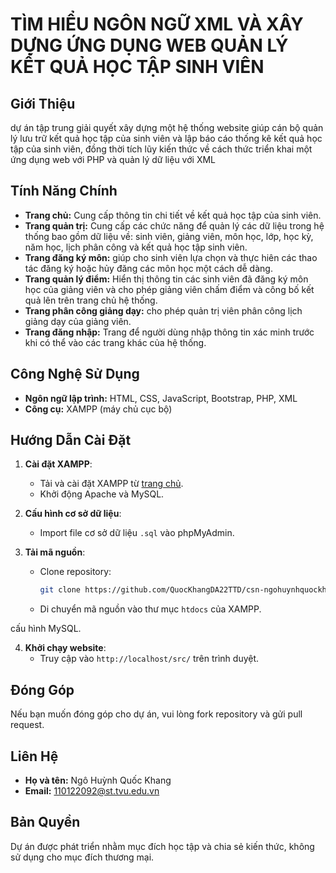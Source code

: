 # TÌM HIỂU NGÔN NGỮ XML VÀ XÂY DỰNG ỨNG DỤNG WEB QUẢN LÝ KẾT QUẢ HỌC TẬP SINH VIÊN

## Giới Thiệu
dự án tập trung giải quyết xây dựng một hệ
thống website giúp cán bộ quản lý lưu trữ kết quả học tập của sinh viên và lập báo 
cáo thống kê kết quả học tập của sinh viên, đồng thời tích lũy kiến thức về cách thức 
triển khai một ứng dụng web với PHP và quản lý dữ liệu với XML

## Tính Năng Chính
- **Trang chủ:** Cung cấp thông tin chi tiết về kết quả học tập của sinh viên.
- **Trang quản trị:** Cung cấp các chức năng để quản lý các dữ liệu trong hệ thống bao gồm dữ liệu về: sinh viên, giảng viên, môn học, lớp, học kỳ, năm học, lịch phân công và kết quả học tập sinh viên.
- **Trang đăng ký môn:** giúp cho sinh viên lựa chọn và thực hiên các thao tác đăng ký hoặc hủy đăng các môn học một cách dễ dàng.
- **Trang quản lý điểm:** Hiển thị thông tin các sinh viên đã đăng ký môn học của giảng viên và cho phép giảng viên chấm điểm và công bố kết quả lên trên trang chủ hệ thống.
- **Trang phân công giảng dạy:** cho phép quản trị viên phân công lịch giảng dạy của giảng viên.
- **Trang đăng nhập:** Trang để người dùng nhập thông tin xác minh trước khi có thể vào các trang khác của hệ thống.

  
## Công Nghệ Sử Dụng
- **Ngôn ngữ lập trình:** HTML, CSS, JavaScript, Bootstrap, PHP, XML
- **Công cụ:** XAMPP (máy chủ cục bộ)

## Hướng Dẫn Cài Đặt
1. **Cài đặt XAMPP**:
   - Tải và cài đặt XAMPP từ [trang chủ](https://www.apachefriends.org/index.html).
   - Khởi động Apache và MySQL.

2. **Cấu hình cơ sở dữ liệu**:
   - Import file cơ sở dữ liệu `.sql` vào phpMyAdmin.

3. **Tải mã nguồn**:
   - Clone repository:
     ```bash
     git clone https://github.com/QuocKhangDA22TTD/csn-ngohuynhquockhang-xaydungwebquanlyhoctapsinhvien-xml-css-php.git
     ```
   - Di chuyển mã nguồn vào thư mục `htdocs` của XAMPP.

 cấu hình MySQL.

4. **Khởi chạy website**:
   - Truy cập vào `http://localhost/src/` trên trình duyệt.


## Đóng Góp
Nếu bạn muốn đóng góp cho dự án, vui lòng fork repository và gửi pull request.

## Liên Hệ
- **Họ và tên:** Ngô Huỳnh Quốc Khang
- **Email:** 110122092@st.tvu.edu.vn

## Bản Quyền
Dự án được phát triển nhằm mục đích học tập và chia sẻ kiến thức, không sử dụng cho mục đích thương mại.
